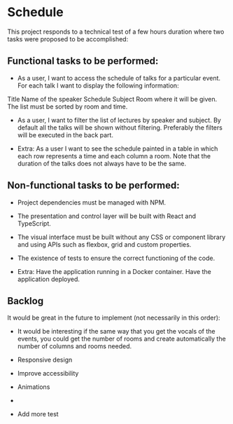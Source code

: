 # Schedule

This project responds to a technical test of a few hours duration where two tasks were proposed to be accomplished:

## Functional tasks to be performed:

- As a user, I want to access the schedule of talks for a particular event. For each talk I want to display the following information:

Title
Name of the speaker
Schedule
Subject
Room where it will be given.
The list must be sorted by room and time.

- As a user, I want to filter the list of lectures by speaker and subject. By default all the talks will be shown without filtering. Preferably the filters will be executed in the back part.

- Extra: As a user I want to see the schedule painted in a table in which each row represents a time and each column a room. Note that the duration of the talks does not always have to be the same.

## Non-functional tasks to be performed:

- Project dependencies must be managed with NPM.

- The presentation and control layer will be built with React and TypeScript.

- The visual interface must be built without any CSS or component library and using APIs such as flexbox, grid and custom properties.

- The existence of tests to ensure the correct functioning of the code.

- Extra:
  Have the application running in a Docker container.
  Have the application deployed.

## Backlog

It would be great in the future to implement (not necessarily in this order):

- It would be interesting if the same way that you get the vocals of the events, you could get the number of rooms and create automatically the number of columns and rooms needed.

- Responsive design

- Improve accessibility

- Animations

-

- Add more test


